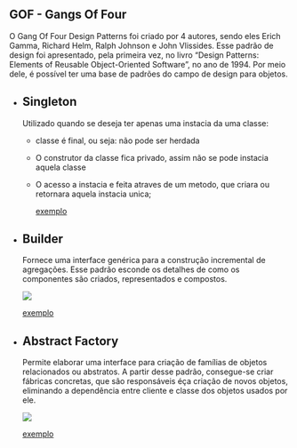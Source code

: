 ## GOF - Gangs Of Four

O Gang Of Four Design Patterns foi criado por 4 autores, sendo eles Erich Gamma, Richard Helm, Ralph Johnson e John Vlissides. Esse padrão de design foi apresentado, pela primeira vez, no livro “Design Patterns: Elements of Reusable Object-Oriented Software”, no ano de 1994. Por meio dele, é possível ter uma base de padrões do campo de design para objetos.

-   ## Singleton

    Utilizado quando se deseja ter apenas uma instacia da uma classe:

    -   classe é final, ou seja: não pode ser herdada

    -   O construtor da classe fica privado, assim não se pode instacia aquela classe

    -   O acesso a instacia e feita atraves de um metodo, que criara ou retornara aquela instacia unica;

        <a href="./EXEMPLES/Singleton/Impressora.java">exemplo</a>

-   ## Builder

    Fornece uma interface genérica para a construção incremental de agregações. Esse padrão esconde os detalhes de como os componentes são criados, representados e compostos.

    <img src="https://sourcemaking.com/files/v2/content/patterns/Builder_example1.png">

    <a href="./EXEMPLES/Builder/">exemplo</a>

-   ## Abstract Factory

    Permite elaborar uma interface para criação de famílias de objetos relacionados ou abstratos. A partir desse padrão, consegue-se criar fábricas concretas, que são responsáveis éça criação de novos objetos, eliminando a dependência entre cliente e classe dos objetos usados por ele.

    <img src="https://refactoring.guru/images/patterns/content/abstract-factory/abstract-factory-en-3x.png">

    <a href="./EXEMPLES/AbstractFactory/">exemplo</a>
